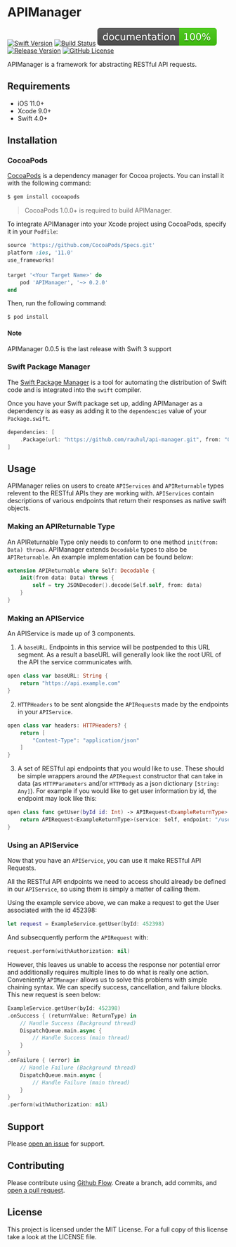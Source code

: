 
<!--- https://img.shields.io/badge/<SUBJECT>-<STATUS>-<COLOR>.svg --->

# APIManager
[![Swift Version](https://img.shields.io/badge/swift-v4.0.3-orange.svg)](https://github.com/apple/swift)
[![Build Status](https://travis-ci.org/rauhul/api-manager.svg?branch=master)](https://travis-ci.org/rauhul/api-manager)
[![Documentation Converage](https://github.com/rauhul/api-manager/blob/master/docs/badge.svg)](http://htmlpreview.github.io/?https://github.com/rauhul/api-manager/blob/master/docs/index.html)
[![Release Version](https://img.shields.io/badge/release-v0.2.0-ff69b4.svg)](https://github.com/rauhul/api-manager/releases)
[![GitHub License](https://img.shields.io/badge/license-MIT-blue.svg)](https://raw.githubusercontent.com/rauhul/api-manager/master/LICENSE)

APIManager is a framework for abstracting RESTful API requests.

## Requirements
- iOS 11.0+
- Xcode 9.0+
- Swift 4.0+

## Installation

### CocoaPods
[CocoaPods](http://cocoapods.org) is a dependency manager for Cocoa projects. You can install it with the following command:

```bash
$ gem install cocoapods
```

> CocoaPods 1.0.0+ is required to build APIManager.

To integrate APIManager into your Xcode project using CocoaPods, specify it in your `Podfile`:

```ruby
source 'https://github.com/CocoaPods/Specs.git'
platform :ios, '11.0'
use_frameworks!

target '<Your Target Name>' do
    pod 'APIManager', '~> 0.2.0'
end
```

Then, run the following command:

```bash
$ pod install
```

#### Note
APIManager 0.0.5 is the last release with Swift 3 support

### Swift Package Manager
The [Swift Package Manager](https://swift.org/package-manager/) is a tool for automating the distribution of Swift code and is integrated into the `swift` compiler.

Once you have your Swift package set up, adding APIManager as a dependency is as easy as adding it to the `dependencies` value of your `Package.swift`.

```swift
dependencies: [
    .Package(url: "https://github.com/rauhul/api-manager.git", from: "0.2.0")
]
```

## Usage
APIManager relies on users to create `APIServices` and  `APIReturnable` types relevent to the RESTful APIs they are working with. `APIServices` contain descriptions of various endpoints that return their responses as native swift objects.

### Making an APIReturnable Type

An APIReturnable Type only needs to conform to one method  `init(from: Data) throws`. APIManager extends `Decodable` types to also be `APIReturnable`. An example implementation can be found below:

```swift
extension APIReturnable where Self: Decodable {
    init(from data: Data) throws {
        self = try JSONDecoder().decode(Self.self, from: data)
    }
}
```

### Making an APIService
An APIService is made up of 3 components.

1. A `baseURL`. Endpoints in this service will be postpended to this URL segment. As a result a baseURL will generally look like the root URL of the API the service communicates with.

```swift
open class var baseURL: String {
    return "https://api.example.com"
}
```

2. `HTTPHeaders` to be sent alongside the `APIRequest`s made by the endpoints in your `APIService`.

```swift
open class var headers: HTTPHeaders? {
    return [
        "Content-Type": "application/json"
    ]
}

```

3. A set of RESTful api endpoints that you would like to use. These should be simple wrappers around the `APIRequest` constructor that can take in data (as `HTTPParameters` and/or `HTTPBody` as a json dictionary `[String: Any]`). For example if you would like to get user information by id, the endpoint may look like this:

```swift
open class func getUser(byId id: Int) -> APIRequest<ExampleReturnType> {
    return APIRequest<ExampleReturnType>(service: Self, endpoint: "/users", params: ["id": id], body: nil, method: .GET)
}

```

### Using an APIService
Now that you have an `APIService`, you can use it make RESTful API Requests.

All the RESTful API endpoints we need to access should already be defined in our `APIService`, so using them is simply a matter of calling them.

Using the example service above, we can make a request to get the User associated with the id 452398:

```swift
let request = ExampleService.getUser(byId: 452398)
```

And subsecquently perform the `APIRequest` with:

```swift 
request.perform(withAuthorization: nil)
```

However, this leaves us unable to access the response nor potential error and additionally requires multiple lines to do what is really one action. Conveniently `APIManager` allows us to solve this problems with simple chaining syntax. We can specify success, cancellation, and failure blocks. This new request is seen below:

```swift
ExampleService.getUser(byId: 452398)
.onSuccess { (returnValue: ReturnType) in
    // Handle Success (Background thread)
    DispatchQueue.main.async {
        // Handle Success (main thread)
    }
}
.onFailure { (error) in
    // Handle Failure (Background thread)
    DispatchQueue.main.async {
        // Handle Failure (main thread)
    }
}
.perform(withAuthorization: nil)
```

## Support
Please [open an issue](https://github.com/rauhul/api-manager/issues/new) for support.

## Contributing
Please contribute using [Github Flow](https://guides.github.com/introduction/flow/). Create a branch, add commits, and [open a pull request](https://github.com/rauhul/api-manager/compare/).

## License
This project is licensed under the MIT License. For a full copy of this license take a look at the LICENSE file.
